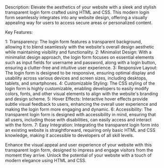 Description:
Elevate the aesthetics of your website with a sleek and stylish transparent login form crafted using HTML and CSS. This modern login form seamlessly integrates into any website design, offering a visually appealing way for users to access secure areas or personalized content.

Key Features:

1: Transparency: The login form features a transparent background, allowing it to blend seamlessly with the website's overall design aesthetic while maintaining visibility and functionality.
2: Minimalist Design: With a minimalist design approach, the login form focuses on essential elements such as input fields for username and password, along with a login button, ensuring a clutter-free and intuitive user experience.
3: Responsive Layout: The login form is designed to be responsive, ensuring optimal display and usability across various devices and screen sizes, including desktops, tablets, and smartphones.
4: Customizable Styling: The CSS styling of the login form is highly customizable, enabling developers to easily modify colors, fonts, and other visual elements to align with the website's branding and design scheme.
5: Hover Effects: Interactive hover effects provide subtle visual feedback to users, enhancing the overall user experience and making the login form more engaging and dynamic.
6: Accessibility: The transparent login form is designed with accessibility in mind, ensuring that all users, including those with disabilities, can easily access and interact with the form.
7: Easy Integration: Integrating the transparent login form into an existing website is straightforward, requiring only basic HTML and CSS knowledge, making it accessible to developers of all skill levels.

Enhance the visual appeal and user experience of your website with this transparent login form, designed to impress and engage visitors from the moment they arrive. Unlock the potential of your website with a touch of modern elegance using HTML and CSS.

